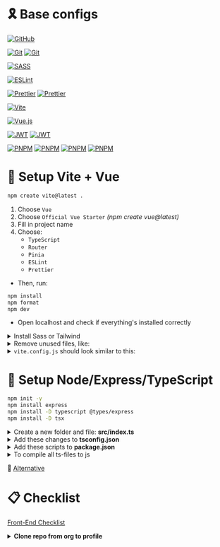 # 🎗️ Base configs

[![GitHub](https://img.shields.io/badge/README-%23121011.svg?style=for-the-badge&logo=github&logoColor=white)](https://github.com/tgvie/configs/blob/main/README-template.md)

[![Git](https://img.shields.io/badge/.gitignore-%23F05033.svg?style=flat-square&logo=git&logoColor=white)](https://github.com/tgvie/configs/blob/main/.gitignore)
[![Git](https://img.shields.io/badge/Git_Commands-%23F05033.svg?style=flat-square&logo=git&logoColor=white)](https://github.com/tgvie/configs/blob/main/git-commands.md)

[![SASS](https://img.shields.io/badge/reset.scss-hotpink.svg?style=flat-square&logo=SASS&logoColor=white)](https://github.com/tgvie/configs/blob/main/reset.scss)

[![ESLint](https://img.shields.io/badge/.eslintrc.cjs-4B3263?style=flat-square&logo=eslint&logoColor=white)](https://github.com/tgvie/configs/blob/main/.eslintrc.cjs)

[![Prettier](https://img.shields.io/badge/.prettierrc.json-%23F7B93E.svg?style=flat-square&logo=prettier&logoColor=black)](https://github.com/tgvie/configs/blob/main/.prettierrc.json)
[![Prettier](https://img.shields.io/badge/.prettierignore-%23F7B93E.svg?style=flat-square&logo=prettier&logoColor=black)](https://github.com/tgvie/configs/blob/main/.prettierignore)

[![Vite](https://img.shields.io/badge/vite.config.ts-%23646CFF.svg?style=flat-square&logo=vite&logoColor=white)](https://github.com/tgvie/configs/blob/main/vite.config.ts)

[![Vue.js](https://img.shields.io/badge/vue.config.js-%2335495e.svg?style=flat-square&logo=vuedotjs&logoColor=%234FC08D)](https://github.com/tgvie/configs/blob/main/vue.config.js)

[![JWT](https://img.shields.io/badge/jsonconfig.json-black?style=flat-square&logo=JSON%20web%20tokens)](https://github.com/tgvie/configs/blob/main/jsonconfig.json)
[![JWT](https://img.shields.io/badge/package.json-black?style=flat-square&logo=JSON%20web%20tokens)](https://github.com/tgvie/configs/blob/main/package.json)

[![PNPM](https://img.shields.io/badge/deploy.yml-%234a4a4a.svg?style=flat-square&logo=pnpm&logoColor=f69220)](https://github.com/tgvie/configs/blob/main/deploy.yml)
[![PNPM](https://img.shields.io/badge/deploy_pnpm.yml-%234a4a4a.svg?style=flat-square&logo=pnpm&logoColor=f69220)](https://github.com/tgvie/configs/blob/main/deploy-pnpm.yml)
[![PNPM](https://img.shields.io/badge/deploy_static.yml-%234a4a4a.svg?style=flat-square&logo=pnpm&logoColor=f69220)](https://github.com/tgvie/configs/blob/main/deploy-static.yml)
[![PNPM](https://img.shields.io/badge/deploy_vitepress_pnpm.yml-%234a4a4a.svg?style=flat-square&logo=pnpm&logoColor=f69220)](https://github.com/tgvie/configs/blob/main/deploy-vitepress-pnpm.yml)


# 🐣 Setup Vite + Vue

```sh
npm create vite@latest .
```

1. Choose `Vue`
2. Choose `Official Vue Starter` *(npm create vue@latest)*
3. Fill in project name
4. Choose:
    - `TypeScript`
    - `Router`
    - `Pinia`
    - `ESLint`
    - `Prettier`

- Then, run:
```sh
npm install
npm format
npm dev
```
- Open localhost and check if everything's installed correctly

<details>
<summary>Install Sass or Tailwind</summary>
  
- **Sass**
```sh
npm i -D sass
```
- Change `style.css` to `.scss`

<details>
<summary><strong>Tailwind</strong></summary>
  
```sh
npm install -D tailwindcss postcss autoprefixer
npx tailwindcss init -p
```
`tailwind.config.js` should look like this
```js
/** @type {import('tailwindcss').Config} */
export default {
  content: [
    "./index.html",
    "./src/**/*.{vue,js,ts,jsx,tsx}",
  ],
  theme: {
    extend: {},
  },
  plugins: [],
}
```
- In `style.css` add:
```css
@tailwind base;
@tailwind components;
@tailwind utilities;

body {
  @apply bg-slate-800 text-white;
}
```
</details>

- Remove `base.css`, `main.css` in `src/assets`
- In `src/main.ts`, change CSS-path to the correct one: `import './assets/style.css;`?
- Restart server with `npm run dev`
</details>

<details>
<summary>Remove unused files, like:</summary>
  
- `src/assets/base.css`
- `src/assets/main.css`
- `src/assets/logo.svg`
- `src/components/icons`
- `src/components/HelloWorld.vue`
- `src/components/TheWelcome.vue`
- `src/components/WelcomeItem.vue`
- In `App.vue`, remove the entire `<style>`-tag at the end
- In `views/HomeView.vue`, remove the import for `TheWelcome` and delete it from `<main>`. Replace with the text `Home` or similar
</details>

<details>
<summary><code>vite.config.js</code> should look similar to this:</summary>
  
```js
import { defineConfig } from "vite";
import vue from "@vitejs/plugin-vue";
import path from "path";

export default defineConfig({
  plugins: [vue()],
  base: "/", /*link to repo*/
  resolve: {
    alias: {
      /*Use @ instead of ../ in paths*/
      "@": path.resolve(__dirname, "src"),
    },
  },
  css: {
    preprocessorOptions: {
      scss: {
        /*Use variables globally*/
        additionalData: `@import "@/scss/_variables.scss";`,
      },
    },
  },
});
```
</details>


# 🐣 Setup Node/Express/TypeScript

```sh
npm init -y
npm install express
npm install -D typescript @types/express
npm install -D tsx
```
<details>
<summary>Create a new folder and file: <strong>src/index.ts</strong></summary>
  
```ts
import express from 'express';
const app = express();

const PORT = 3000;
app.listen(PORT, () => {
    console.log(`Server is running at http://localhost:${PORT}`)
})
```
```sh
npx tsc --init
```
</details>

<details>
<summary>Add these changes to <strong>tsconfig.json</strong></summary>
  
```json
"module": "NodeNext"
"outDir": "./dist"
```
</details>

<details>
<summary>Add these scripts to <strong>package.json</strong></summary>

```json
"scripts": {
"test": "echo \"Error: no test specified\" && exit 1",
"dev": "npx tsx watch src/index.ts",
"build": "npx tsc --build",
"start": "node dist/index.js"
}
```
</details>

<details>
<summary>To compile all ts-files to js</summary>

```sh
npx tsc --build
```
</details>

🧠 [Alternative](https://kinsta.com/blog/express-typescript/?utm_source=chatgpt.com)


# 📋 Checklist
[Front-End Checklist](https://frontendchecklist.io/)

<details>
<summary><strong>Clone repo from org to profile</strong></summary>

1. Open project in VS Code
2. In terminal, type: `git remote remove origin`
3. Skapa ett nytt tomt repo på GitHub och följ stegen.
4. In terminal:
- `git remote add origin git@github.com:tgvie/test.git` *(new repo's link)*
- `git branch -M main`
- `git push -u origin main`
</details>